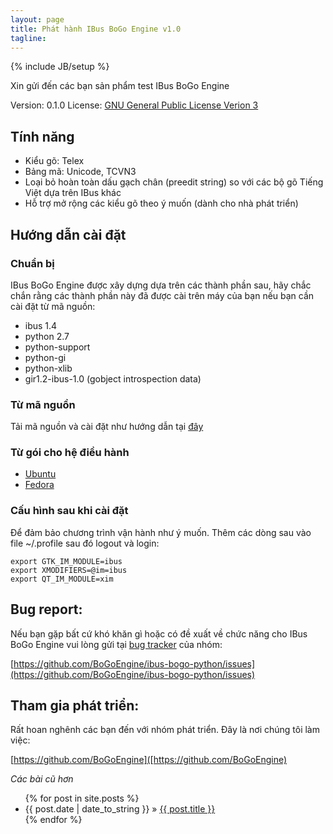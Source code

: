 ```yaml
---
layout: page
title: Phát hành IBus BoGo Engine v1.0
tagline: 
---
```

{% include JB/setup %}

Xin gửi đến các bạn sản phẩm test IBus BoGo Engine

Version: 0.1.0
License: [GNU General Public License Verion 3](http://www.gnu.org/licenses/gpl-3.0.txt)

## Tính năng

* Kiểu gõ: Telex
* Bảng mã: Unicode, TCVN3
* Loại bỏ hoàn toàn dấu gạch chân (preedit string) so với các bộ gõ Tiếng Việt dựa trên IBus khác
* Hỗ trợ mở rộng các kiểu gõ theo ý muốn (dành cho nhà phát triển)

## Hướng dẫn cài đặt

### Chuẩn bị

IBus BoGo Engine được xây dựng dựa trên các thành phần sau, hãy chắc
chắn rằng các thành phần này đã được cài trên máy của bạn nếu bạn cần
cài đặt từ mã nguồn:

* ibus 1.4
* python 2.7
* python-support
* python-gi
* python-xlib
* gir1.2-ibus-1.0 (gobject introspection data)

### Từ mã nguồn

Tải mã nguồn và cài đặt như hướng dẫn tại
[đây](https://github.com/BoGoEngine/ibus-bogo-python/tree/new_engine)

### Từ gói cho hệ điều hành

* [Ubuntu]()
* [Fedora]()

### Cấu hình sau khi cài đặt

Để đảm bảo chương trình vận hành như ý muốn. Thêm các dòng sau vào
file ~/.profile sau đó logout và login:
    
    export GTK_IM_MODULE=ibus
    export XMODIFIERS=@im=ibus
    export QT_IM_MODULE=xim
    
## Bug report:
 
Nếu bạn gặp bất cứ khó khăn gì hoặc có đề xuất về chức năng cho IBus
BoGo Engine vui lòng gửi tại [bug tracker](https://github.com/BoGoEngine/ibus-bogo-python/issues) của nhóm:

[https://github.com/BoGoEngine/ibus-bogo-python/issues](https://github.com/BoGoEngine/ibus-bogo-python/issues)


## Tham gia phát triển:

Rất hoan nghênh các bạn đến với nhóm phát triển. Đây là nơi chúng tôi làm việc:

[https://github.com/BoGoEngine]([https://github.com/BoGoEngine)
    

_Các bài cũ hơn_


<ul class="posts">
  {% for post in site.posts %}
    <li><span>{{ post.date | date_to_string }}</span> &raquo; <a href="{{ BASE_PATH }}{{ post.url }}">{{ post.title }}</a></li>
  {% endfor %}
</ul>


